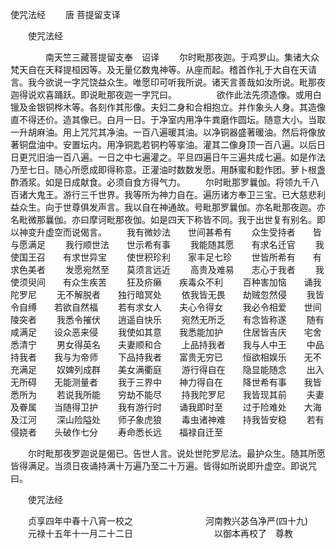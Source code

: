  使咒法经
　　唐 菩提留支译




　　使咒法经

　　　　南天竺三藏菩提留支奉　诏译
　　尔时毗那夜迦。于鸡罗山。集诸大众梵天自在天释提桓因等。及无量亿数鬼神等。从座而起。稽首作礼于大自在天请言。我今欲说一字咒饶益众生。唯愿印可听我所说。诸天言善哉如汝所说。毗那夜迦得说欢喜踊跃。即说毗那夜迦一字咒曰。
　　
　　欲作此法先须造像。或用白镴及金银铜桦木等。各刻作其形像。夫妇二身和合相抱立。并作象头人身。其造像直不得还价。造其像已。白月一日。于净室内用净牛粪磨作圆坛。随意大小。当取一升胡麻油。用上咒咒其净油。一百八遍暖其油。以净铜器盛著暖油。然后将像放著铜盘油中。安置坛内。用净铜匙若铜杓等挛油。灌其二像身顶一百八遍。以后日日更咒旧油一百八遍。一日之中七遍灌之。平旦四遍日午三遍共成七遍。如是作法乃至七日。随心所愿成即得称意。正灌油时数数发愿。用酥蜜和麨作团。萝卜根盏酢酒浆。如是日成献食。必须自食方得气力。
　　尔时毗那罗曩伽。将领九千八百诸大鬼王。游行三千世界。我等所为神力自在。遍历诸方奉卫三宝。已大慈悲利益众生。向于世尊俱发声言。我以自在神通故。号毗那罗曩伽。亦名毗那夜迦。亦名毗微那曩伽。亦曰摩诃毗那夜伽。如是四天下称皆不同。我于出世复有别名。即以神变升虚空而说偈言。
　　我有微妙法　　世间甚希有
　　众生受持者　　皆与愿满足
　　我行顺世法　　世示希有事
　　我能随其愿　　有求名迁官
　　我使国王召　　有求世异宝
　　使世积珍利　　家丰足七珍
　　世皆所希有　　有求色美者
　　发愿宛然至　　莫须言远近
　　高贵及难易　　志心于我者
　　我使须臾间　　有众生疾苦
　　狂及疥癞　　疾毒众不利
　　百种害加恼　　诵我陀罗尼
　　无不解脱者　　独行暗冥处
　　依我皆无畏　　劫贼忽然侵
　　我皆令自缚　　若欲自然福
　　若有求女人　　夫心令得女
　　我必令相爱　　世间陵突者
　　我悉令摧伏　　逍遥自快乐
　　宛然无所乏　　有念皆称遂
　　随有咸满足　　设众恶来侵
　　我使如其意　　我悉能加护
　　住居皆吉庆　　宅舍悉清宁
　　男女得英名　　夫妻顺和合
　　上品持我者　　我与人中王
　　中品持我者　　我与为帝师
　　下品持我者　　富贵无穷已
　　恒欲相娱乐　　无不充满足
　　奴婢列成群　　美女满衢庭
　　游行得自在　　隐显能随念
　　出入无所碍　　无能测量者
　　我于三界中　　神力得自在
　　降世希有事　　我皆悉所为
　　若说我所能　　穷劫不能尽
　　持我陀罗尼　　我皆现其前
　　夫妻及眷属　　当随得卫护
　　我有游行时　　诵我即时至
　　过于险难处　　大海及江河
　　深山险隘处　　师子象虎狼
　　毒虫诸神难　　持我皆安稳
　　若有侵娆者　　头破作七分
　　寿命悉长远　　福禄自迁至

　　尔时毗那夜罗迦说是偈已。告世人言。说处世陀罗尼法。最护众生。随其所愿皆得满足。当须日夜诵持满十万遍乃至二十万遍。皆得如所说即升虚空。即说咒曰。
　　

　　使咒法经

　　贞享四年中春十八宵一校之
　　　　　　　　河南教兴苾刍净严(四十九)
　　元禄十五年十一月二十二日
　　　　　　　　　以御本再校了　尊教

